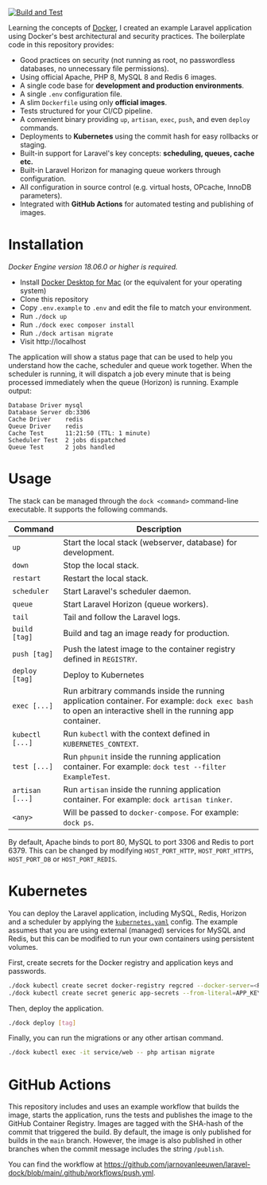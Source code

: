 [![Build and Test](https://github.com/jarnovanleeuwen/laravel-dock/actions/workflows/push.yml/badge.svg)](https://github.com/jarnovanleeuwen/laravel-dock/actions/workflows/push.yml)

Learning the concepts of [Docker](https://www.docker.com/), I created an example Laravel application using Docker's best architectural and security practices. The boilerplate code in this repository provides:

- Good practices on security (not running as root, no passwordless databases, no unnecessary file permissions).
- Using official Apache, PHP 8, MySQL 8 and Redis 6 images.
- A single code base for **development and production environments**.
- A single `.env` configuration file.
- A slim `Dockerfile` using only **official images**.
- Tests structured for your CI/CD pipeline.
- A convenient binary providing `up`, `artisan`, `exec`, `push`, and even `deploy` commands.
- Deployments to **Kubernetes** using the commit hash for easy rollbacks or staging.
- Built-in support for Laravel's key concepts: **scheduling, queues, cache etc.**
- Built-in Laravel Horizon for managing queue workers through configuration.
- All configuration in source control (e.g. virtual hosts, OPcache, InnoDB parameters).
- Integrated with **GitHub Actions** for automated testing and publishing of images.

# Installation

*Docker Engine version 18.06.0 or higher is required.*

- Install [Docker Desktop for Mac](https://hub.docker.com/editions/community/docker-ce-desktop-mac) (or the equivalent for your operating system)
- Clone this repository
- Copy `.env.example` to `.env` and edit the file to match your environment.
- Run `./dock up`
- Run `./dock exec composer install`
- Run `./dock artisan migrate`
- Visit http://localhost

The application will show a status page that can be used to help you understand how the cache, scheduler and queue work together. When the scheduler is running, it will dispatch a job every minute that is being processed immediately when the queue (Horizon) is running. Example output:

```
Database Driver mysql
Database Server db:3306
Cache Driver    redis
Queue Driver    redis
Cache Test      11:21:50 (TTL: 1 minute)
Scheduler Test  2 jobs dispatched
Queue Test      2 jobs handled
```

# Usage

The stack can be managed through the `dock <command>` command-line executable. It supports the following commands.

| Command | Description |
|---------|-------------|
| `up` | Start the local stack (webserver, database) for development. |
| `down` | Stop the local stack. |
| `restart` | Restart the local stack. |
| `scheduler` | Start Laravel's scheduler daemon. |
| `queue` | Start Laravel Horizon (queue workers). |
| `tail` | Tail and follow the Laravel logs. |
| `build [tag]` | Build and tag an image ready for production. |
| `push [tag]` | Push the latest image to the container registry defined in `REGISTRY`. |
| `deploy [tag]` | Deploy to Kubernetes |
| `exec [...]` | Run arbitrary commands inside the running application container. For example: `dock exec bash` to open an interactive shell in the running app container. |
| `kubectl [...]` | Run `kubectl` with the context defined in `KUBERNETES_CONTEXT`. |
| `test [...]` | Run `phpunit` inside the running application container. For example: `dock test --filter ExampleTest`. |
| `artisan [...]` | Run `artisan` inside the running application container. For example: `dock artisan tinker`. |
| `<any>` | Will be passed to `docker-compose`. For example: `dock ps`. |

By default, Apache binds to port 80, MySQL to port 3306 and Redis to port 6379. This can be changed by modifying `HOST_PORT_HTTP`, `HOST_PORT_HTTPS`, `HOST_PORT_DB` or `HOST_PORT_REDIS`.

# Kubernetes

You can deploy the Laravel application, including MySQL, Redis, Horizon and a scheduler by applying the [`kubernetes.yaml`](https://github.com/jarnovanleeuwen/laravel-dock/blob/master/build/kubernetes.yaml) config. The example assumes that you are using external (managed) services for MySQL and Redis, but this can be modified to run your own containers using persistent volumes. 

First, create secrets for the Docker registry and application keys and passwords.
```sh
./dock kubectl create secret docker-registry regcred --docker-server=<Registry server> --docker-username=<Username> --docker-password=<Password>
./dock kubectl create secret generic app-secrets --from-literal=APP_KEY='<256 bit key>' --from-literal=DB_PASSWORD='<MySQL password>' --from-literal=REDIS_PASSWORD='<Redis password>'
```

Then, deploy the application.
```sh
./dock deploy [tag]
```

Finally, you can run the migrations or any other artisan command.
```sh
./dock kubectl exec -it service/web -- php artisan migrate
```

# GitHub Actions
This repository includes and uses an example workflow that builds the image, starts the application, runs the tests and publishes the image to the GitHub Container Registry. Images are tagged with the SHA-hash of the commit that triggered the build. By default, the image is only published for builds in the `main` branch. However, the image is also published in other branches when the commit message includes the string `/publish`.

You can find the workflow at https://github.com/jarnovanleeuwen/laravel-dock/blob/main/.github/workflows/push.yml.